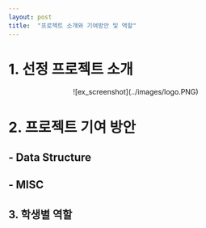 ```yaml
---
layout: post
title:  "프로젝트 소개와 기여방안 및 역할"
---
```




# 1. 선정 프로젝트 소개
<center>![ex_screenshot](../images/logo.PNG)</center>

# 2. 프로젝트 기여 방안

 ## - Data Structure
 ## - MISC



## 3. 학생별 역할
